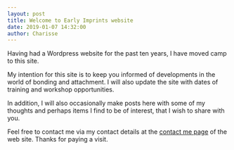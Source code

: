 ```yaml
---
layout: post
title: Welcome to Early Imprints website
date: 2019-01-07 14:32:00
author: Charisse
---
```

Having had a Wordpress website for the past ten years, I have moved camp to this site.

My intention for this site is to keep you informed of developments in the world of bonding and attachment.  I will also update the site with dates of training and workshop opportunities.

In addition, I will also occasionally make posts here with some of my thoughts and perhaps items I find to be of interest, that I wish to share with you.

Feel free to contact me via my contact details at the [contact me page](../../../contact.html) of the web site.  Thanks for paying a visit.

